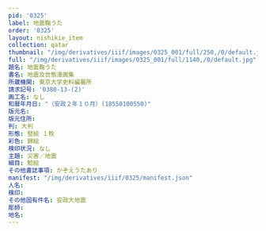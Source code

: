 ```yaml
---
pid: '0325'
label: 地震鞠うた
order: '0325'
layout: nishikie_item
collection: qatar
thumbnail: "/img/derivatives/iiif/images/0325_001/full/250,/0/default.jpg"
full: "/img/derivatives/iiif/images/0325_001/full/1140,/0/default.jpg"
題名: 地震鞠うた
書名: 地震及世態漫画集
所蔵機関: 東京大学史料編纂所
請求記号: '0380-13-(2)'
画工名: なし
和暦年月日: "（安政２年１０月）(18550100550)"
版元名: 
版元住所: 
判: 大判
形態: 竪絵 １枚
彩色: 錦絵
検印状況: なし
主題: 災害／地震
細目: 鯰絵
その他書誌事項: かぞえうたあり
manifest: "/img/derivatives/iiif/0325/manifest.json"
人名: 
検印: 
その他固有件名: 安政大地震
彫師: 
地名: 
---
```


